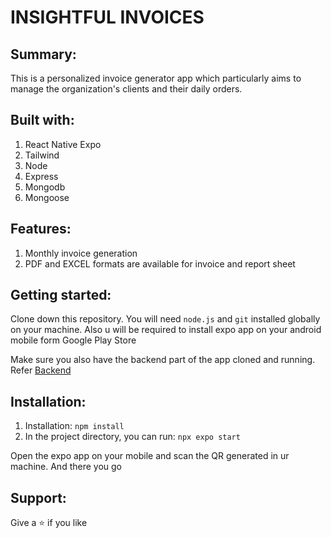 # INSIGHTFUL INVOICES

## Summary:
This is a personalized invoice generator app which particularly aims to manage the organization's
clients and their daily orders.

## Built with:
1. React Native Expo
2. Tailwind
3. Node 
4. Express 
5. Mongodb 
6. Mongoose

## Features:
1. Monthly invoice generation
2. PDF and EXCEL formats are available for invoice and report sheet

## Getting started:
Clone down this repository. You will need `node.js` and `git` installed globally on your machine. 
Also u will be required to install expo app on your android mobile form Google Play Store

Make sure you also have the backend part of the app cloned and running. 
Refer [Backend](https://github.com/Blue-Org-MSCeg/ii-backend) 

## Installation:
1. Installation: `npm install`
2. In the project directory, you can run: `npx expo start`

Open  the expo app on your mobile and scan the QR generated in ur machine. And there you go

## Support:

Give a ⭐ if you like

